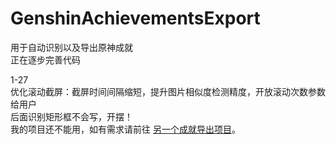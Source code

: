 # GenshinAchievementsExport
用于自动识别以及导出原神成就  
正在逐步完善代码  
  
1-27  
优化滚动截屏：截屏时间间隔缩短，提升图片相似度检测精度，开放滚动次数参数给用户  
后面识别矩形框不会写，开摆！  
我的项目还不能用，如有需求请前往 [另一个成就导出项目](https://github.com/DizzyTom/GenshinAchievementsExport)。  
